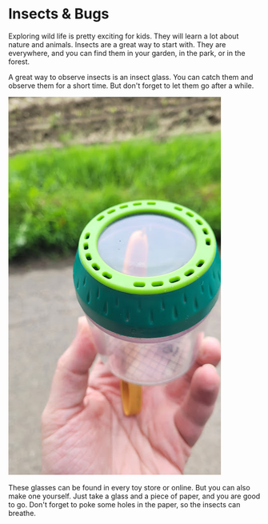 # Insects & Bugs

Exploring wild life is pretty exciting for kids. They will learn a lot about nature and animals. Insects are a great way to start with.
They are everywhere, and you can find them in your garden, in the park, or in the forest.

A great way to observe insects is an insect glass. You can catch them and observe them for a short time. But don't forget to let them go after a while.

![](../../images/insect-glass.jpeg)

These glasses can be found in every toy store or online. But you can also make one yourself.
Just take a glass and a piece of paper, and you are good to go. Don't forget to poke some holes in the paper, so the insects can breathe.